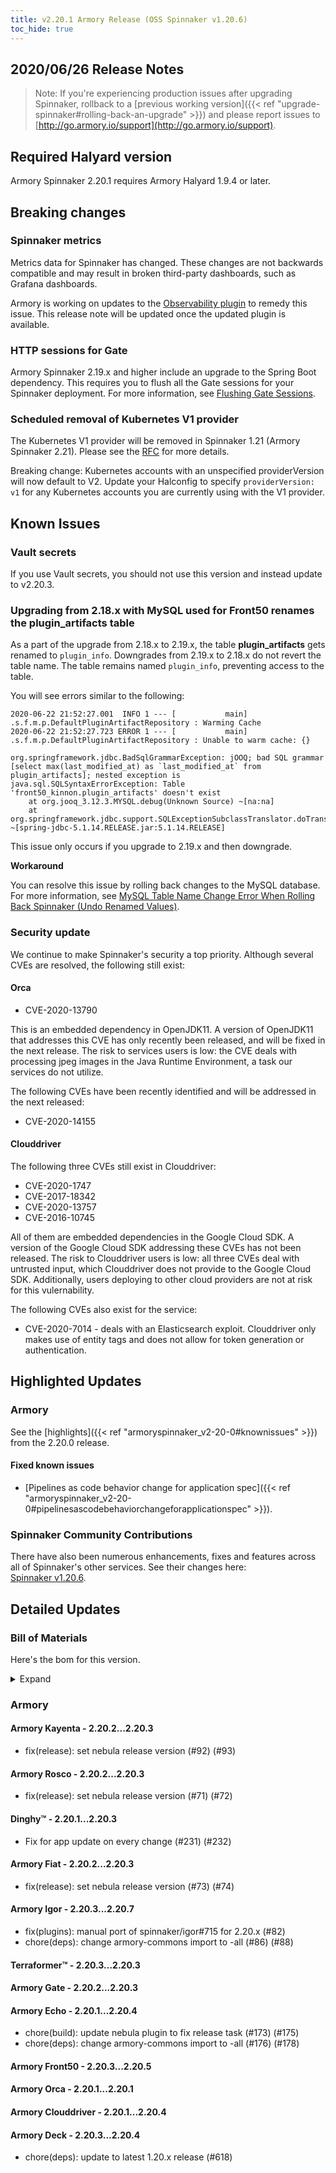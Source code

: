 ```yaml
---
title: v2.20.1 Armory Release (OSS Spinnaker v1.20.6)
toc_hide: true
---
```


## 2020/06/26 Release Notes

> Note: If you're experiencing production issues after upgrading Spinnaker, rollback to a [previous working version]({{< ref "upgrade-spinnaker#rolling-back-an-upgrade" >}}) and please report issues to [http://go.armory.io/support](http://go.armory.io/support).
## Required Halyard version

Armory Spinnaker 2.20.1 requires Armory Halyard 1.9.4 or later.

## Breaking changes

### Spinnaker metrics

Metrics data for Spinnaker has changed. These changes are not backwards compatible and may result in broken third-party dashboards, such as Grafana dashboards.

Armory is working on updates to the [Observability plugin](https://github.com/armory-plugins/armory-observability-plugin) to remedy this issue. This release note will be updated once the updated plugin is available.

### HTTP sessions for Gate
Armory Spinnaker 2.19.x and higher include an upgrade to the Spring Boot dependency. This requires you to flush all the Gate sessions for your Spinnaker deployment. For more information, see [Flushing Gate Sessions](https://kb.armory.io/admin/flush-gate-sessions/).

### Scheduled removal of Kubernetes V1 provider
The Kubernetes V1 provider will be removed in Spinnaker 1.21 (Armory Spinnaker 2.21). Please see the [RFC](https://github.com/spinnaker/governance/blob/master/rfc/eol_kubernetes_v1.md) for more details.

Breaking change: Kubernetes accounts with an unspecified providerVersion will now default to V2. Update your Halconfig to specify `providerVersion: v1` for any Kubernetes accounts you are currently using with the V1 provider.

## Known Issues

### Vault secrets

If you use Vault secrets, you should not use this version and instead update to v2.20.3.

### Upgrading from 2.18.x with MySQL used for Front50 renames the plugin_artifacts table
As a part of the upgrade from 2.18.x to 2.19.x, the table **plugin_artifacts** gets renamed to `plugin_info`. Downgrades from 2.19.x to 2.18.x do not revert the table name. The table remains named `plugin_info`, preventing access to the table.  

You will see errors similar to the following:

```
2020-06-22 21:52:27.001  INFO 1 --- [           main] .s.f.m.p.DefaultPluginArtifactRepository : Warming Cache
2020-06-22 21:52:27.723 ERROR 1 --- [           main] .s.f.m.p.DefaultPluginArtifactRepository : Unable to warm cache: {}

org.springframework.jdbc.BadSqlGrammarException: jOOQ; bad SQL grammar [select max(last_modified_at) as `last_modified_at` from plugin_artifacts]; nested exception is java.sql.SQLSyntaxErrorException: Table 'front50_kinnon.plugin_artifacts' doesn't exist
	at org.jooq_3.12.3.MYSQL.debug(Unknown Source) ~[na:na]
	at org.springframework.jdbc.support.SQLExceptionSubclassTranslator.doTranslate(SQLExceptionSubclassTranslator.java:93) ~[spring-jdbc-5.1.14.RELEASE.jar:5.1.14.RELEASE]
```  

This issue only occurs if you upgrade to 2.19.x and then downgrade.

**Workaround**

You can resolve this issue by rolling back changes to the MySQL database. For more information, see [MySQL Table Name Change Error When Rolling Back Spinnaker (Undo Renamed Values)](https://kb.armory.io/s/article/SQL-Migration-Rollback-Undo-Renamed-Tables).

### Security update

We continue to make Spinnaker's security a top priority. Although several CVEs are resolved, the following still exist:

#### Orca

- CVE-2020-13790

This is an embedded dependency in OpenJDK11. A version of OpenJDK11 that addresses
this CVE has only recently been released, and will be fixed in the next release. The risk to services users is low: the CVE deals with processing jpeg images in the Java Runtime Environment, a task our services do not utilize.

The following CVEs have been recently identified and will be addressed in the next released:

- CVE-2020-14155

#### Clouddriver

The following three CVEs still exist in Clouddriver:

- CVE-2020-1747
- CVE-2017-18342
- CVE-2020-13757
- CVE-2016-10745

All of them are embedded dependencies in the Google Cloud SDK. A version of the Google Cloud SDK addressing these CVEs has not been released. The risk to Clouddriver users is low: all three CVEs deal with untrusted input, which Clouddriver does not provide to the Google Cloud SDK. Additionally, users deploying to other cloud providers are not at risk for this vulernability.

The following CVEs also exist for the service:

- CVE-2020-7014 - deals with an Elasticsearch exploit. Clouddriver only makes use of entity tags and does not allow for token generation or authentication.

## Highlighted Updates

### Armory

See the [highlights]({{< ref "armoryspinnaker_v2-20-0#knownissues" >}}) from the 2.20.0 release.

#### Fixed known issues

* [Pipelines as code behavior change for application spec]({{< ref "armoryspinnaker_v2-20-0#pipelinesascodebehaviorchangeforapplicationspec" >}}).

###  Spinnaker Community Contributions

There have also been numerous enhancements, fixes and features across all of Spinnaker's other services. See their changes here:  
[Spinnaker v1.20.6](https://www.spinnaker.io/community/releases/versions/1-20-6-changelog).

## Detailed Updates

### Bill of Materials
Here's the bom for this version.
<details><summary>Expand</summary>
<pre class="highlight">
<code>version: 2.20.1
timestamp: "2020-06-26 11:36:16"
services:
    clouddriver:
        commit: 172c32ee
        version: 2.20.4
    deck:
        commit: 583083ff
        version: 2.20.4
    dinghy:
        commit: f710446c
        version: 2.20.3
    echo:
        commit: e118a5ac
        version: 2.20.4
    fiat:
        commit: 8d4db29b
        version: 2.20.3
    front50:
        commit: 4ab036ea
        version: 2.20.5
    gate:
        commit: cfd0be04
        version: 2.20.3
    igor:
        commit: 44ae1b05
        version: 2.20.7
    kayenta:
        commit: 9d6743d9
        version: 2.20.3
    monitoring-daemon:
        version: 2.20.0
    monitoring-third-party:
        version: 2.20.0
    orca:
        commit: 3d2cf0a1
        version: 2.20.1
    rosco:
        commit: 9e974c48
        version: 2.20.3
    terraformer:
        commit: 5b00d7a6
        version: 2.20.3
dependencies:
    redis:
        version: 2:2.8.4-2
artifactSources:
    dockerRegistry: docker.io/armory
</code>
</pre>
</details>

### Armory


#### Armory Kayenta - 2.20.2...2.20.3

  - fix(release): set nebula release version (#92) (#93)

#### Armory Rosco - 2.20.2...2.20.3

  - fix(release): set nebula release version (#71) (#72)

#### Dinghy™ - 2.20.1...2.20.3

  - Fix for app update on every change (#231) (#232)

#### Armory Fiat - 2.20.2...2.20.3

  - fix(release): set nebula release version (#73) (#74)

#### Armory Igor - 2.20.3...2.20.7

  - fix(plugins): manual port of spinnaker/igor#715 for 2.20.x (#82)
  - chore(deps): change armory-commons import to -all (#86) (#88)

#### Terraformer™ - 2.20.3...2.20.3


#### Armory Gate - 2.20.2...2.20.3


#### Armory Echo - 2.20.1...2.20.4

  - chore(build): update nebula plugin to fix release task (#173) (#175)
  - chore(deps): change armory-commons import to -all (#176) (#178)

#### Armory Front50 - 2.20.3...2.20.5


#### Armory Orca - 2.20.1...2.20.1


#### Armory Clouddriver - 2.20.1...2.20.4


#### Armory Deck - 2.20.3...2.20.4

  - chore(deps): update to latest 1.20.x release (#618)
